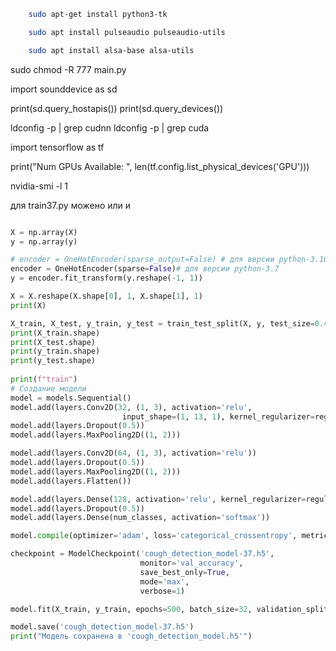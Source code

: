 ```bash
    sudo apt-get install python3-tk
```

```bash
    sudo apt install pulseaudio pulseaudio-utils
```


```bash
    sudo apt install alsa-base alsa-utils
```



sudo chmod -R 777 main.py

import sounddevice as sd

print(sd.query_hostapis())
print(sd.query_devices())

ldconfig -p | grep cudnn
ldconfig -p | grep cuda


import tensorflow as tf

print("Num GPUs Available: ", len(tf.config.list_physical_devices('GPU')))

nvidia-smi -l 1 


для train37.py можено или и 

```python

X = np.array(X)
y = np.array(y)

# encoder = OneHotEncoder(sparse_output=False) # для версии python-3.10
encoder = OneHotEncoder(sparse=False)# для версии python-3.7
y = encoder.fit_transform(y.reshape(-1, 1))

X = X.reshape(X.shape[0], 1, X.shape[1], 1)
print(X)

X_train, X_test, y_train, y_test = train_test_split(X, y, test_size=0.4, random_state=42)
print(X_train.shape)
print(X_test.shape)
print(y_train.shape)
print(y_test.shape)
                             
print(f"train")
# Создание модели
model = models.Sequential()
model.add(layers.Conv2D(32, (1, 3), activation='relu', 
                         input_shape=(1, 13, 1), kernel_regularizer=regularizers.l2(0.01)))
model.add(layers.Dropout(0.5))
model.add(layers.MaxPooling2D((1, 2)))

model.add(layers.Conv2D(64, (1, 3), activation='relu'))
model.add(layers.Dropout(0.5))
model.add(layers.MaxPooling2D((1, 2)))
model.add(layers.Flatten())

model.add(layers.Dense(128, activation='relu', kernel_regularizer=regularizers.l2(0.01)))
model.add(layers.Dropout(0.5)) 
model.add(layers.Dense(num_classes, activation='softmax'))

model.compile(optimizer='adam', loss='categorical_crossentropy', metrics=['accuracy'])

checkpoint = ModelCheckpoint('cough_detection_model-37.h5', 
                             monitor='val_accuracy', 
                             save_best_only=True, 
                             mode='max', 
                             verbose=1)

model.fit(X_train, y_train, epochs=500, batch_size=32, validation_split=0.2, callbacks=[checkpoint])

model.save('cough_detection_model-37.h5')
print("Модель сохранена в 'cough_detection_model.h5'")
